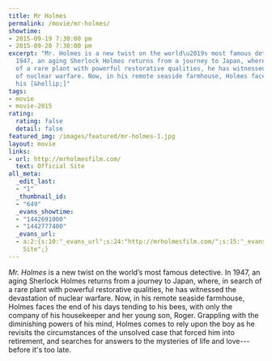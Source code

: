```yaml
---
title: Mr Holmes
permalink: /movie/mr-holmes/
showtime:
- 2015-09-19 7:30:00 pm
- 2015-09-20 7:30:00 pm
excerpt: "Mr. Holmes is a new twist on the world\u2019s most famous detective. In
  1947, an aging Sherlock Holmes returns from a journey to Japan, where, in search
  of a rare plant with powerful restorative qualities, he has witnessed the devastation
  of nuclear warfare. Now, in his remote seaside farmhouse, Holmes faces the end of
  his [&hellip;]"
tags:
- movie
- movie-2015
rating:
  rating: false
  detail: false
featured_img: /images/featured/mr-holmes-1.jpg
layout: movie
links:
- url: http://mrholmesfilm.com/
  text: Official Site
all_meta:
  _edit_last:
  - "1"
  _thumbnail_id:
  - "649"
  _evans_showtime:
  - "1442691000"
  - "1442777400"
  _evans_url:
  - a:2:{s:10:"_evans_url";s:24:"http://mrholmesfilm.com/";s:15:"_evans_url_name";s:13:"Official
    Site";}
---
```


*Mr. Holmes* is a new twist on the world’s most famous detective. In 1947, an aging Sherlock Holmes returns from a journey to Japan, where, in search of a rare plant with powerful restorative qualities, he has witnessed the devastation of nuclear warfare. Now, in his remote seaside farmhouse, Holmes faces the end of his days tending to his bees, with only the company of his housekeeper and her young son, Roger. Grappling with the diminishing powers of his mind, Holmes comes to rely upon the boy as he revisits the circumstances of the unsolved case that forced him into retirement, and searches for answers to the mysteries of life and love---before it's too late.